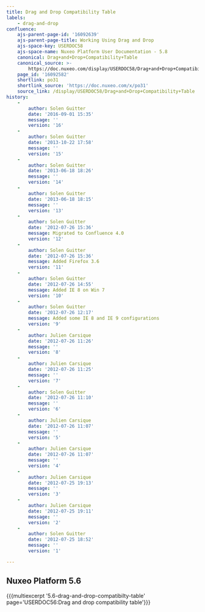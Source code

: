 ```yaml
---
title: Drag and Drop Compatibility Table
labels:
    - drag-and-drop
confluence:
    ajs-parent-page-id: '16092639'
    ajs-parent-page-title: Working Using Drag and Drop
    ajs-space-key: USERDOC58
    ajs-space-name: Nuxeo Platform User Documentation - 5.8
    canonical: Drag+and+Drop+Compatibility+Table
    canonical_source: >-
        https://doc.nuxeo.com/display/USERDOC58/Drag+and+Drop+Compatibility+Table
    page_id: '16092582'
    shortlink: po31
    shortlink_source: 'https://doc.nuxeo.com/x/po31'
    source_link: /display/USERDOC58/Drag+and+Drop+Compatibility+Table
history:
    - 
        author: Solen Guitter
        date: '2016-09-01 15:35'
        message: ''
        version: '16'
    - 
        author: Solen Guitter
        date: '2013-10-22 17:58'
        message: ''
        version: '15'
    - 
        author: Solen Guitter
        date: '2013-06-18 18:26'
        message: ''
        version: '14'
    - 
        author: Solen Guitter
        date: '2013-06-18 18:15'
        message: ''
        version: '13'
    - 
        author: Solen Guitter
        date: '2012-07-26 15:36'
        message: Migrated to Confluence 4.0
        version: '12'
    - 
        author: Solen Guitter
        date: '2012-07-26 15:36'
        message: Added Firefox 3.6
        version: '11'
    - 
        author: Solen Guitter
        date: '2012-07-26 14:55'
        message: Added IE 8 on Win 7
        version: '10'
    - 
        author: Solen Guitter
        date: '2012-07-26 12:17'
        message: Added some IE 8 and IE 9 configurations
        version: '9'
    - 
        author: Julien Carsique
        date: '2012-07-26 11:26'
        message: ''
        version: '8'
    - 
        author: Julien Carsique
        date: '2012-07-26 11:25'
        message: ''
        version: '7'
    - 
        author: Solen Guitter
        date: '2012-07-26 11:10'
        message: ''
        version: '6'
    - 
        author: Julien Carsique
        date: '2012-07-26 11:07'
        message: ''
        version: '5'
    - 
        author: Julien Carsique
        date: '2012-07-26 11:07'
        message: ''
        version: '4'
    - 
        author: Julien Carsique
        date: '2012-07-25 19:13'
        message: ''
        version: '3'
    - 
        author: Julien Carsique
        date: '2012-07-25 19:11'
        message: ''
        version: '2'
    - 
        author: Solen Guitter
        date: '2012-07-25 18:52'
        message: ''
        version: '1'

---
```

## Nuxeo Platform 5.6

{{{multiexcerpt '5.6-drag-and-drop-compatibilty-table' page='USERDOC56:Drag and drop compatibility table'}}}

&nbsp;